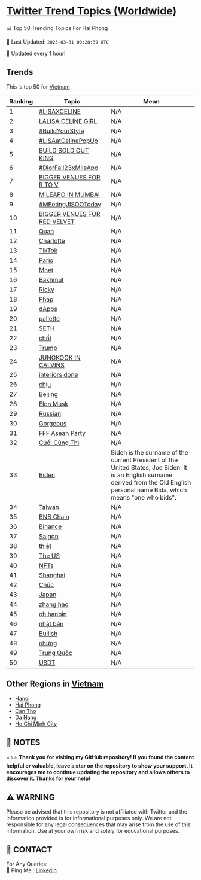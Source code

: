 [Twitter Trend Topics (Worldwide)](https://github.com/ErcinDedeoglu/Twitter-Trend-Topics)
==========


📊 Top 50 Trending Topics For Hai Phong

📆 Last Updated: `2023-03-31 00:28:39 UTC`

🔧 Updated every 1 hour!


## Trends

This is top 50 for [Vietnam](</Vietnam>)

| Ranking | Topic | Mean |
| ------- | ------------ | ------------ |
| 1 | [#LISAXCELINE](http://twitter.com/search?q=%23LISAXCELINE) | N/A |
| 2 | [LALISA CELINE GIRL](http://twitter.com/search?q=LALISA+CELINE+GIRL) | N/A |
| 3 | [#BuildYourStyle](http://twitter.com/search?q=%23BuildYourStyle) | N/A |
| 4 | [#LISAatCelinePopUp](http://twitter.com/search?q=%23LISAatCelinePopUp) | N/A |
| 5 | [BUILD SOLD OUT KING](http://twitter.com/search?q=BUILD+SOLD+OUT+KING) | N/A |
| 6 | [#DiorFall23xMileApo](http://twitter.com/search?q=%23DiorFall23xMileApo) | N/A |
| 7 | [BIGGER VENUES FOR R TO V](http://twitter.com/search?q=BIGGER+VENUES+FOR+R+TO+V) | N/A |
| 8 | [MILEAPO IN MUMBAI](http://twitter.com/search?q=MILEAPO+IN+MUMBAI) | N/A |
| 9 | [#MEetingJISOOToday](http://twitter.com/search?q=%23MEetingJISOOToday) | N/A |
| 10 | [BIGGER VENUES FOR RED VELVET](http://twitter.com/search?q=BIGGER+VENUES+FOR+RED+VELVET) | N/A |
| 11 | [Quan](http://twitter.com/search?q=Quan) | N/A |
| 12 | [Charlotte](http://twitter.com/search?q=Charlotte) | N/A |
| 13 | [TikTok](http://twitter.com/search?q=TikTok) | N/A |
| 14 | [Paris](http://twitter.com/search?q=Paris) | N/A |
| 15 | [Mnet](http://twitter.com/search?q=Mnet) | N/A |
| 16 | [Bakhmut](http://twitter.com/search?q=Bakhmut) | N/A |
| 17 | [Ricky](http://twitter.com/search?q=Ricky) | N/A |
| 18 | [Pháp](http://twitter.com/search?q=Ph%c3%a1p) | N/A |
| 19 | [dApps](http://twitter.com/search?q=dApps) | N/A |
| 20 | [pallette](http://twitter.com/search?q=pallette) | N/A |
| 21 | [$ETH](http://twitter.com/search?q=%24ETH) | N/A |
| 22 | [chốt](http://twitter.com/search?q=ch%e1%bb%91t) | N/A |
| 23 | [Trump](http://twitter.com/search?q=Trump) | N/A |
| 24 | [JUNGKOOK IN CALVINS](http://twitter.com/search?q=JUNGKOOK+IN+CALVINS) | N/A |
| 25 | [interiors done](http://twitter.com/search?q=interiors+done) | N/A |
| 26 | [chịu](http://twitter.com/search?q=ch%e1%bb%8bu) | N/A |
| 27 | [Beijing](http://twitter.com/search?q=Beijing) | N/A |
| 28 | [Elon Musk](http://twitter.com/search?q=Elon+Musk) | N/A |
| 29 | [Russian](http://twitter.com/search?q=Russian) | N/A |
| 30 | [Gorgeous](http://twitter.com/search?q=Gorgeous) | N/A |
| 31 | [FFF Asean Party](http://twitter.com/search?q=FFF+Asean+Party) | N/A |
| 32 | [Cuối Cùng Thì](http://twitter.com/search?q=Cu%e1%bb%91i+C%c3%b9ng+Th%c3%ac) | N/A |
| 33 | [Biden](http://twitter.com/search?q=Biden) | Biden is the surname of the current President of the United States, Joe Biden. It is an English surname derived from the Old English personal name Bida, which means "one who bids". |
| 34 | [Taiwan](http://twitter.com/search?q=Taiwan) | N/A |
| 35 | [BNB Chain](http://twitter.com/search?q=BNB+Chain) | N/A |
| 36 | [Binance](http://twitter.com/search?q=Binance) | N/A |
| 37 | [Saigon](http://twitter.com/search?q=Saigon) | N/A |
| 38 | [thiệt](http://twitter.com/search?q=thi%e1%bb%87t) | N/A |
| 39 | [The US](http://twitter.com/search?q=The+US) | N/A |
| 40 | [NFTs](http://twitter.com/search?q=NFTs) | N/A |
| 41 | [Shanghai](http://twitter.com/search?q=Shanghai) | N/A |
| 42 | [Chúc](http://twitter.com/search?q=Ch%c3%bac) | N/A |
| 43 | [Japan](http://twitter.com/search?q=Japan) | N/A |
| 44 | [zhang hao](http://twitter.com/search?q=zhang+hao) | N/A |
| 45 | [oh hanbin](http://twitter.com/search?q=oh+hanbin) | N/A |
| 46 | [nhật bản](http://twitter.com/search?q=nh%e1%ba%adt+b%e1%ba%a3n) | N/A |
| 47 | [Bullish](http://twitter.com/search?q=Bullish) | N/A |
| 48 | [những](http://twitter.com/search?q=nh%e1%bb%afng) | N/A |
| 49 | [Trung Quốc](http://twitter.com/search?q=Trung+Qu%e1%bb%91c) | N/A |
| 50 | [USDT](http://twitter.com/search?q=USDT) | N/A |



## Other Regions in [Vietnam](</Vietnam>)

* [Hanoi](</Vietnam/Hanoi.md>)
* [Hai Phong](</Vietnam/Hai Phong.md>)
* [Can Tho](</Vietnam/Can Tho.md>)
* [Da Nang](</Vietnam/Da Nang.md>)
* [Ho Chi Minh City](</Vietnam/Ho Chi Minh City.md>)



## 📝 NOTES

⭐⭐⭐ **Thank you for visiting my GitHub repository! If you found the content helpful or valuable, leave a star on the repository to show your support. It encourages me to continue updating the repository and allows others to discover it. Thanks for your help!**


## ⚠️ WARNING

Please be advised that this repository is not affiliated with Twitter and the information provided is for informational purposes only. We are not responsible for any legal consequences that may arise from the use of this information. Use at your own risk and solely for educational purposes.


## 📨 CONTACT

 For Any Queries:  
            🏓 Ping Me : [LinkedIn](https://www.linkedin.com/in/ercindedeoglu/)
